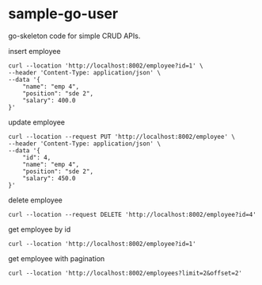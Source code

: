 # sample-go-user
go-skeleton code for simple CRUD APIs.

insert employee
```
curl --location 'http://localhost:8002/employee?id=1' \
--header 'Content-Type: application/json' \
--data '{
    "name": "emp 4",
    "position": "sde 2",
    "salary": 400.0
}'
```

update employee
```
curl --location --request PUT 'http://localhost:8002/employee' \
--header 'Content-Type: application/json' \
--data '{
    "id": 4, 
    "name": "emp 4",
    "position": "sde 2",
    "salary": 450.0
}'
```

delete employee
```
curl --location --request DELETE 'http://localhost:8002/employee?id=4'
```

get employee by id
```
curl --location 'http://localhost:8002/employee?id=1'
```

get employee with pagination
```
curl --location 'http://localhost:8002/employees?limit=2&offset=2'
```